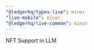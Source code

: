 ```yaml
---
"@ledgerhq/types-live": minor
"live-mobile": minor
"@ledgerhq/live-common": minor
---
```


NFT Support in LLM
